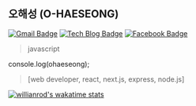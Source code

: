


## 오해성 (O-HAESEONG)

[![Gmail Badge](https://img.shields.io/badge/Gmail-d14836?style=flat-square&logo=Gmail&logoColor=white&link=mailto:gotjd2720@gmail.com)](mailto:gotjd2720@gmail.com)
[![Tech Blog Badge](http://img.shields.io/badge/-Tech%20blog-black?style=flat-square&logo=github&link=https://velog.io/@alskt0419/)](https://velog.io/@alskt0419/)
[![Facebook Badge](https://img.shields.io/badge/facebook-1877f2?style=flat-square&logo=facebook&logoColor=white&link=https://www.facebook.com/profile.php?id=100009118698253&ref=bookmarks)](https://www.facebook.com/profile.php?id=100009118698253&ref=bookmarks)


>javascript

console.log(ohaeseong);

> [web developer, react, next.js, express, node.js]


[![willianrod's wakatime stats](https://github-readme-stats.vercel.app/api/wakatime?username=ohaeseong&layout=compact)](https://github.com/ohaeseong)

